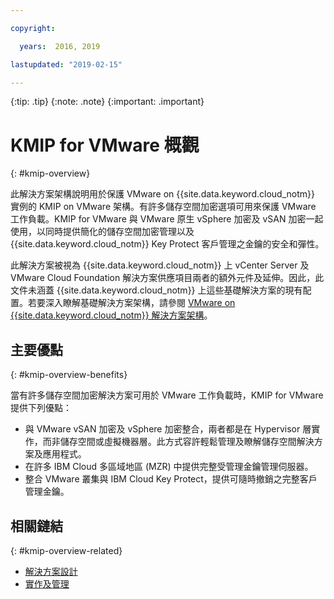 ```yaml
---

copyright:

  years:  2016, 2019

lastupdated: "2019-02-15"

---
```


{:tip: .tip}
{:note: .note}
{:important: .important}

# KMIP for VMware 概觀
{: #kmip-overview}

此解決方案架構說明用於保護 VMware on {{site.data.keyword.cloud_notm}} 實例的 KMIP on VMware 架構。有許多儲存空間加密選項可用來保護 VMware 工作負載。KMIP for VMware 與 VMware 原生 vSphere 加密及 vSAN 加密一起使用，以同時提供簡化的儲存空間加密管理以及 {{site.data.keyword.cloud_notm}} Key Protect 客戶管理之金鑰的安全和彈性。

此解決方案被視為 {{site.data.keyword.cloud_notm}} 上 vCenter Server 及 VMware Cloud Foundation 解決方案供應項目兩者的額外元件及延伸。因此，此文件未涵蓋 {{site.data.keyword.cloud_notm}} 上這些基礎解決方案的現有配置。若要深入瞭解基礎解決方案架構，請參閱 [VMware on {{site.data.keyword.cloud_notm}} 解決方案架構](/docs/services/vmwaresolutions/archiref/solution?topic=vmware-solutions-solution_overview)。

## 主要優點
{: #kmip-overview-benefits}

當有許多儲存空間加密解決方案可用於 VMware 工作負載時，KMIP for VMware 提供下列優點：

* 與 VMware vSAN 加密及 vSphere 加密整合，兩者都是在 Hypervisor 層實作，而非儲存空間或虛擬機器層。此方式容許輕鬆管理及瞭解儲存空間解決方案及應用程式。
* 在許多 IBM Cloud 多區域地區 (MZR) 中提供完整受管理金鑰管理伺服器。
* 整合 VMware 叢集與 IBM Cloud Key Protect，提供可隨時撤銷之完整客戶管理金鑰。

## 相關鏈結
{: #kmip-overview-related}

* [解決方案設計](/docs/services/vmwaresolutions/archiref/kmip?topic=vmware-solutions-kmip-design)
* [實作及管理](/docs/services/vmwaresolutions/archiref/kmip?topic=vmware-solutions-kmip-implementation)
